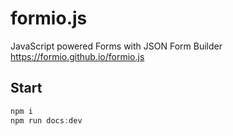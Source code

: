 # formio.js

JavaScript powered Forms with JSON Form Builder https://formio.github.io/formio.js


## Start

```js
npm i
npm run docs:dev
```
